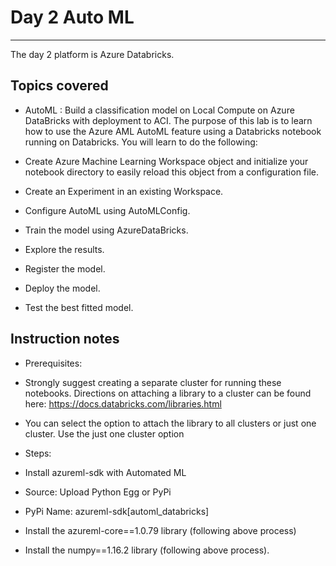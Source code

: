 # Day 2 Auto ML
---

The day 2 platform is Azure Databricks.

Topics covered
---
* AutoML : Build a classification model on Local Compute on Azure DataBricks with deployment to ACI.
  The purpose of this lab is to learn how to use the Azure AML AutoML feature using a Databricks notebook running on Databricks. You will learn to do the following:

*   Create Azure Machine Learning Workspace object and initialize your notebook directory to easily reload this object from a configuration file.
*   Create an Experiment in an existing Workspace.
*   Configure AutoML using AutoMLConfig.
*   Train the model using AzureDataBricks.
*   Explore the results.
*   Register the model.
*   Deploy the model.
*   Test the best fitted model.


Instruction notes
---
*    Prerequisites: 
*    Strongly suggest creating a separate cluster for running these notebooks. Directions on attaching a library to a cluster can be found here:
    https://docs.databricks.com/libraries.html

*   You can select the option to attach the library to all clusters or just one cluster. Use the just one cluster option
*   Steps:
*   Install azureml-sdk with Automated ML
*   Source: Upload Python Egg or PyPi
*   PyPi Name: azureml-sdk[automl_databricks]
*   Install the azureml-core==1.0.79 library (following above process)
*   Install the numpy==1.16.2 library (following above process).
